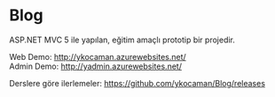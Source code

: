 # Blog

ASP.NET MVC 5 ile yapılan, eğitim amaçlı prototip bir projedir.

Web Demo: http://ykocaman.azurewebsites.net/  
Admin Demo: http://yadmin.azurewebsites.net/

Derslere göre ilerlemeler: https://github.com/ykocaman/Blog/releases
